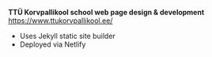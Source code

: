 **TTÜ Korvpallikool school web page design & development**
https://www.ttukorvpallikool.ee/

- Uses Jekyll static site builder
- Deployed via Netlify
